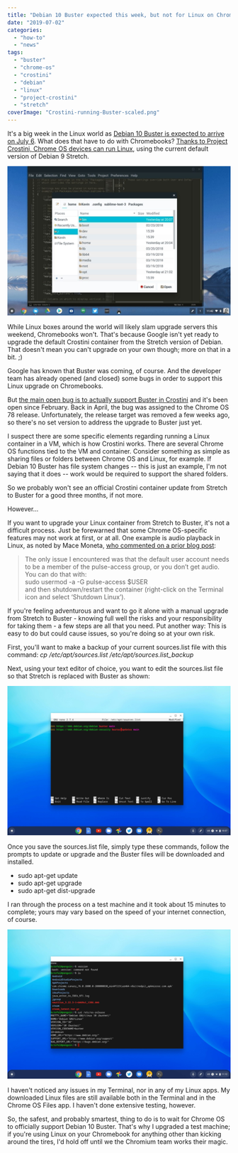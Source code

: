 ```yaml
---
title: "Debian 10 Buster expected this week, but not for Linux on Chromebooks (unless you manually upgrade)"
date: "2019-07-02"
categories: 
  - "how-to"
  - "news"
tags: 
  - "buster"
  - "chrome-os"
  - "crostini"
  - "debian"
  - "linux"
  - "project-crostini"
  - "stretch"
coverImage: "Crostini-running-Buster-scaled.png"
---
```


It's a big week in the Linux world as [Debian 10 Buster is expected to arrive on July 6](https://lists.debian.org/debian-devel-announce/2019/06/msg00003.html). What does that have to do with Chromebooks? [Thanks to Project Crostini, Chrome OS devices can run Linux](https://www.aboutchromebooks.com/tag/crostini/), using the current default version of Debian 9 Stretch.

![Project Crostini Sublime Text installed](images/Project-Crostini-Sublime-Text-installed-1024x683-1.jpg)

While Linux boxes around the world will likely slam upgrade servers this weekend, Chromebooks won't. That's because Google isn't yet ready to upgrade the default Crostini container from the Stretch version of Debian. That doesn't mean you can't upgrade on your own though; more on that in a bit. ;)

Google has known that Buster was coming, of course. And the developer team has already opened (and closed) some bugs in order to support this Linux upgrade on Chromebooks.

But [the main open bug is to actually support Buster in Crostini](https://bugs.chromium.org/p/chromium/issues/detail?id=930901) and it's been open since February. Back in April, the bug was assigned to the Chrome OS 78 release. Unfortunately, the release target was removed a few weeks ago, so there's no set version to address the upgrade to Buster just yet.

I suspect there are some specific elements regarding running a Linux container in a VM, which is how Crostini works. There are several Chrome OS functions tied to the VM and container. Consider something as simple as sharing files or folders between Chrome OS and Linux, for example. If Debian 10 Buster has file system changes -- this is just an example, I'm not saying that it does -- work would be required to support the shared folders.

So we probably won't see an official Crostini container update from Stretch to Buster for a good three months, if not more.

However...

If you want to upgrade your Linux container from Stretch to Buster, it's not a difficult process. Just be forewarned that some Chrome OS-specific features may not work at first, or at all. One example is audio playback in Linux, as noted by Mace Moneta, [who commented on a prior blog post](https://www.aboutchromebooks.com/news/chrome-os-76-will-disable-crostini-linux-backups-by-default/#comment-22186):

> The only issue I encountered was that the default user account needs to be a member of the pulse-access group, or you don’t get audio. You can do that with:  
> sudo usermod -a -G pulse-access $USER  
> and then shutdown/restart the container (right-click on the Terminal icon and select ‘Shutdown Linux’).

If you're feeling adventurous and want to go it alone with a manual upgrade from Stretch to Buster - knowing full well the risks and your responsibility for taking them - a few steps are all that you need. Put another way: This is easy to do but could cause issues, so you're doing so at your own risk.

First, you'll want to make a backup of your current sources.list file with this command: _cp /etc/apt/sources.list /etc/apt/sources.list\_backup_

Next, using your text editor of choice, you want to edit the sources.list file so that Stretch is replaced with Buster as shown:

![](images/Sources-list-showing-Buster-1024x683.png)

Once you save the sources.list file, simply type these commands, follow the prompts to update or upgrade and the Buster files will be downloaded and installed.

- sudo apt-get update
- sudo apt-get upgrade
- sudo apt-get dist-upgrade

I ran through the process on a test machine and it took about 15 minutes to complete; yours may vary based on the speed of your internet connection, of course.

![](images/Crostini-running-Buster-1024x683.png)

I haven't noticed any issues in my Terminal, nor in any of my Linux apps. My downloaded Linux files are still available both in the Terminal and in the Chrome OS Files app. I haven't done extensive testing, however.

So, the safest, and probably smartest, thing to do is to wait for Chrome OS to officially support Debian 10 Buster. That's why I upgraded a test machine; if you're using Linux on your Chromebook for anything other than kicking around the tires, I'd hold off until we the Chromium team works their magic.
